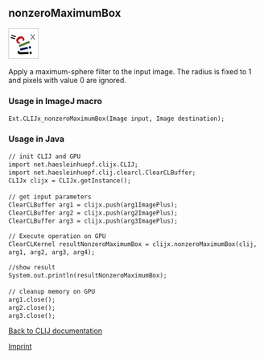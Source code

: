 ## nonzeroMaximumBox
![Image](images/mini_clijx_logo.png)

Apply a maximum-sphere filter to the input image. The radius is fixed to 1 and pixels with value 0 are ignored.

### Usage in ImageJ macro
```
Ext.CLIJx_nonzeroMaximumBox(Image input, Image destination);
```


### Usage in Java
```
// init CLIJ and GPU
import net.haesleinhuepf.clijx.CLIJ;
import net.haesleinhuepf.clij.clearcl.ClearCLBuffer;
CLIJx clijx = CLIJx.getInstance();

// get input parameters
ClearCLBuffer arg1 = clijx.push(arg1ImagePlus);
ClearCLBuffer arg2 = clijx.push(arg2ImagePlus);
ClearCLBuffer arg3 = clijx.push(arg3ImagePlus);
```

```
// Execute operation on GPU
ClearCLKernel resultNonzeroMaximumBox = clijx.nonzeroMaximumBox(clij, arg1, arg2, arg3, arg4);
```

```
//show result
System.out.println(resultNonzeroMaximumBox);

// cleanup memory on GPU
arg1.close();
arg2.close();
arg3.close();
```


[Back to CLIJ documentation](https://clij.github.io/)

[Imprint](https://clij.github.io/imprint)
